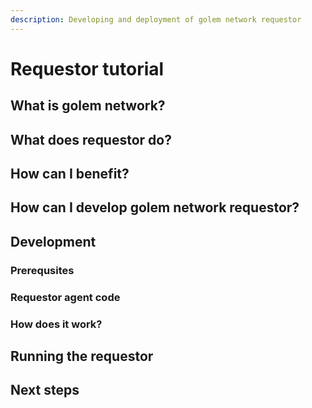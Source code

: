 ```yaml
---
description: Developing and deployment of golem network requestor
---
```


# Requestor tutorial

## What is golem network?

## What does requestor do?

## How can I benefit?

## How can I develop golem network requestor?

## Development

### Prerequsites

### Requestor agent code

### How does it work?

## Running the requestor

## Next steps

